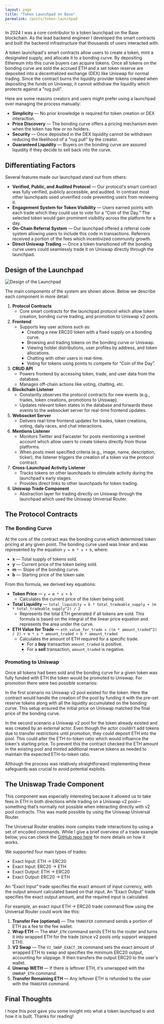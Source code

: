 ```yaml
---
layout: page
title: "Token Launchpad on Base"
permalink: /posts/token-launchpad
---
```


In 2024 I was a core contributor to a token launchpad on the Base blockchain. As the lead backend engineer I developed the smart contracts and built the backend infrastructure that thousands of users interacted with.

A token launchpad's smart contracts allow users to create a token, mint a designated supply, and allocate it to a bonding curve. By depositing Ethereum into this curve buyers can acquire tokens. Once all tokens on the bonding curve are sold the accrued ETH and a set token reserve are deposited into a decentralized exchange (DEX) like Uniswap for normal trading. Since the contract burns the liquidity provider tokens created when depositing the funds on Uniswap, it cannot withdraw the liquidity which protects against a "rug pull". 

Here are some reasons creators and users might prefer using a launchpad over managing the process manually:

- **Simplicity** — No prior knowledge is required for token creation or DEX interaction.
- **Price Discovery** — The bonding curve offers a pricing mechanism even when the token has few or no holders.
- **Security** — Once deposited in the DEX liquidity cannot be withdrawn reducing the likelihood of a "rug pull" by the creator.
- **Guaranteed Liquidity** — Buyers on the bonding curve are assured liquidity if they decide to sell back into the curve.

## Differentiating Factors

Several features made our launchpad stand out from others:

- **Verified, Public, and Audited Protocol** — Our protocol's smart contract was fully verified, publicly accessible, and audited. In contrast most other launchpads used unverified code preventing users from reviewing it.
- **Engagement System for Token Visibility** — Users earned points with each trade which they could use to vote for a “Coin of the Day.” The selected token would gain prominent visibility across the platform for a day.
- **On-Chain Referral System** — Our launchpad offered a referral code system allowing users to include this code in transactions. Referrers received a portion of the fees which incentivized community growth.
- **Direct Uniswap Trading** — Once a token transitioned off the bonding curve users could seamlessly trade it on Uniswap directly through the launchpad.

## Design of the Launchpad

![Design of the Launchpad](/assets/token-launchpad.svg)

The main components of the system are shown above. Below we describe each component in more detail:

1. **Protocol Contracts**
    - Core smart contracts for the launchpad protocol which allow token creation, bonding curve trading, and promotion to Uniswap v2 pools.
2. **Frontend**
    - Supports key user actions such as:
        - Creating a new ERC20 token with a fixed supply on a bonding curve.
        - Browsing and trading tokens on the bonding curve or Uniswap.
        - Viewing holder distributions, user profiles by address, and token allocations.
        - Chatting with other users in real-time.
        - Voting for tokens using points to compete for “Coin of the Day”.
3. **CRUD API**
    - Powers frontend by accessing token, trade, and user data from the database.
    - Manages off-chain actions like voting, chatting, etc.
4. **Blockchain Listener**
    - Constantly observes the protocol contracts for new events (e.g., trades, token creations, promotions to Uniswap).
    - Updates relevant token states in the database and forwards these events to the websocket server for real-time frontend updates.
5. **Websocket Server**
    - Delivers real-time frontend updates for trades, token creations, voting, daily races, and chat interactions.
6. **Mentions Listener**
    - Monitors Twitter and Farcaster for posts mentioning a sentinel account which allow users to create tokens directly from those platforms.
    - When posts meet specified criteria (e.g., image, name, description, ticker), the listener triggers the creation of a token via the protocol contract.
7. **Cross-Launchpad Activity Listener**
    - Tracks tokens on other launchpads to stimulate activity during the launchpad's early stages.
    - Provides direct links to other launchpads for token trading.
8. **Uniswap Trade Component**
    - Abstraction layer for trading directly on Uniswap through the launchpad which used the Uniswap Universal Router.

## The Protocol Contracts

### The Bonding Curve

At the core of the contract was the bonding curve which determined token pricing at any given point. The bonding curve used was linear and was represented by the equation `y = m * x + b`, where:

- **x** — Total supply of tokens sold.
- **y** — Current price of the token being sold.
- **m** — Slope of the bonding curve.
- **b** — Starting price of the token sale.

From this formula, we derived key equations:

- **Token Price** — `y = m * x + b`
    - Calculates the current price of the token being sold.
- **Total Liquidity** — `total_liquidity = b * total_tradeable_supply + (m * total_tradeable_supply^2) / 2`
    - Represents the total ETH generated if all tokens are sold. This formula is based on the integral of the linear price equation and represents the area under the curve.
- **ETH Value for Trade** — `eth_value_for_trade = ((m * amount_traded^2) / 2) + m * x * amount_traded + b * amount_traded`
    - Calculates the amount of ETH required for a specific trade.
        - For a **buy** transaction `amount_traded` is positive.
        - For a **sell** transaction, `amount_traded` is negative.

### Promoting to Uniswap

Once all tokens had been sold and the bonding curve for a given token was fully funded with ETH the token would be promoted to Uniswap. For promotion there were two possible scenarios:

In the first scenario no Uniswap v2 pool existed for the token. Here the contract would handle the creation of the pool by funding it with the pre-set reserve tokens along with all the liquidity accumulated on the bonding curve. This setup ensured the initial price on Uniswap matched the final price of the bonding curve.

In the second scenario a Uniswap v2 pool for the token already existed and was created by an external actor. Even though the actor couldn’t add tokens due to transfer restrictions until promotion, they could deposit ETH into the pool. This could alter the ETH-to-token ratio which would influence the token's starting price. To prevent this the contract checked the ETH amount in the existing pool and minted additional reserve tokens as needed to maintain the expected ETH-to-token ratio.

Although the process was relatively straightforward implementing these safeguards was crucial to avoid potential exploits.

## The Uniswap Trade Component

This component was especially interesting because it allowed us to take fees in ETH in both directions while trading on a Uniswap v2 pool—something that’s normally not possible when interacting directly with v2 pool contracts. This was made possible by using the Uniswap Universal Router.

The Universal Router enables more complex trade interactions by using a set of encoded commands. While I give a brief overview of a trade example below, you can check the [GitHub repo here](https://github.com/Uniswap/universal-router) for more details on how it works.

We supported four main types of trades:

- Exact Input: ETH → ERC20
- Exact Input: ERC20 → ETH
- Exact Output: ETH → ERC20
- Exact Output: ERC20 → ETH

An “Exact Input” trade specifies the exact amount of input currency, with the output amount calculated based on that input. An “Exact Output” trade specifies the exact output amount, and the required input is calculated.

For example, an exact input ETH → ERC20 trade command flow using the Universal Router could work like this:

1. **Transfer Fee (optional)** — The `TRANSFER` command sends a portion of ETH as a fee to the fee wallet.
2. **Wrap ETH** — The `WRAP_ETH` command sends ETH to the router and turns it into wrapped ETH for the trade (since v2 pools only support wrapped ETH).
3. **V2 Swap** — The `V2_SWAP_EXACT_IN` command sets the exact amount of wrapped ETH to swap and specifies the minimum ERC20 output, accounting for slippage. It then transfers the output ERC20 to the user's wallet.
4. **Unwrap WETH** — If there is leftover ETH, it's unwrapped with the `UNWRAP_ETH` command.
5. **Transfer Remaining ETH** — Any leftover ETH is refunded to the user with the `TRANSFER` command.

## Final Thoughts

I hope this post gave you some insight into what a token launchpad is and how it is built. Thanks for reading! 
